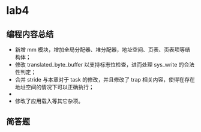 # lab4

## 编程内容总结

* 新增 mm 模块，增加全局分配器、堆分配器，地址空间、页表、页表项等结构体；
* 修改 translated_byte_buffer 以支持标志位检查，进而处理 sys_write 的合法性判定；
* 合并 stride 与本章对于 task 的修改，并且修改了 trap 相关内容，使得在存在地址空间的情况下可以正确执行；
* 
* 修改了应用载入等其它杂项。

## 简答题